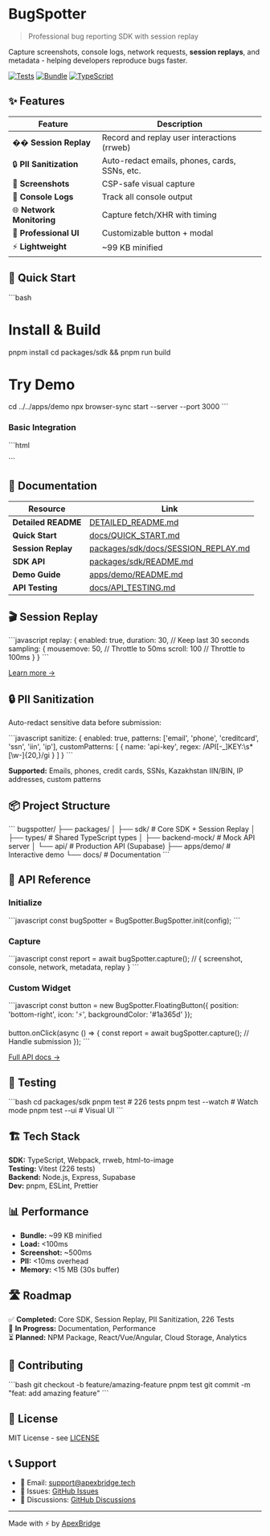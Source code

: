 # BugSpotter

> Professional bug reporting SDK with session replay

Capture screenshots, console logs, network requests, **session replays**, and metadata - helping developers reproduce bugs faster.

[![Tests](https://img.shields.io/badge/tests-226%20passing-brightgreen)]() [![Bundle](https://img.shields.io/badge/bundle-99KB-blue)]() [![TypeScript](https://img.shields.io/badge/TypeScript-100%25-blue)]()

## ✨ Features

| Feature | Description |
|---------|-------------|
| �� **Session Replay** | Record and replay user interactions (rrweb) |
| 🔒 **PII Sanitization** | Auto-redact emails, phones, cards, SSNs, etc. |
| 📸 **Screenshots** | CSP-safe visual capture |
| 📝 **Console Logs** | Track all console output |
| 🌐 **Network Monitoring** | Capture fetch/XHR with timing |
| 🎨 **Professional UI** | Customizable button + modal |
| ⚡ **Lightweight** | ~99 KB minified |

## 🚀 Quick Start

\`\`\`bash
# Install & Build
pnpm install
cd packages/sdk && pnpm run build

# Try Demo
cd ../../apps/demo
npx browser-sync start --server --port 3000
\`\`\`

### Basic Integration

\`\`\`html
<script src="bugspotter.min.js"></script>
<script>
  BugSpotter.BugSpotter.init({
    apiKey: 'your-api-key',
    endpoint: 'https://your-api.com/api/bugs',
    showWidget: true,
    replay: { enabled: true, duration: 30 },
    sanitize: { enabled: true, patterns: ['email', 'phone'] }
  });
</script>
\`\`\`

## 📖 Documentation

| Resource | Link |
|----------|------|
| **Detailed README** | [DETAILED_README.md](./DETAILED_README.md) |
| **Quick Start** | [docs/QUICK_START.md](./docs/QUICK_START.md) |
| **Session Replay** | [packages/sdk/docs/SESSION_REPLAY.md](./packages/sdk/docs/SESSION_REPLAY.md) |
| **SDK API** | [packages/sdk/README.md](./packages/sdk/README.md) |
| **Demo Guide** | [apps/demo/README.md](./apps/demo/README.md) |
| **API Testing** | [docs/API_TESTING.md](./docs/API_TESTING.md) |

## 🎬 Session Replay

\`\`\`javascript
replay: {
  enabled: true,
  duration: 30,  // Keep last 30 seconds
  sampling: {
    mousemove: 50,  // Throttle to 50ms
    scroll: 100     // Throttle to 100ms
  }
}
\`\`\`

[Learn more →](./packages/sdk/docs/SESSION_REPLAY.md)

## 🔒 PII Sanitization

Auto-redact sensitive data before submission:

\`\`\`javascript
sanitize: {
  enabled: true,
  patterns: ['email', 'phone', 'creditcard', 'ssn', 'iin', 'ip'],
  customPatterns: [
    { name: 'api-key', regex: /API[-_]KEY:\s*[\w-]{20,}/gi }
  ]
}
\`\`\`

**Supported:** Emails, phones, credit cards, SSNs, Kazakhstan IIN/BIN, IP addresses, custom patterns

## 📦 Project Structure

\`\`\`
bugspotter/
├── packages/
│   ├── sdk/          # Core SDK + Session Replay
│   ├── types/        # Shared TypeScript types
│   ├── backend-mock/ # Mock API server
│   └── api/          # Production API (Supabase)
├── apps/demo/        # Interactive demo
└── docs/             # Documentation
\`\`\`

## 📖 API Reference

### Initialize

\`\`\`javascript
const bugSpotter = BugSpotter.BugSpotter.init(config);
\`\`\`

### Capture

\`\`\`javascript
const report = await bugSpotter.capture();
// { screenshot, console, network, metadata, replay }
\`\`\`

### Custom Widget

\`\`\`javascript
const button = new BugSpotter.FloatingButton({
  position: 'bottom-right',
  icon: '⚡',
  backgroundColor: '#1a365d'
});

button.onClick(async () => {
  const report = await bugSpotter.capture();
  // Handle submission
});
\`\`\`

[Full API docs →](./packages/sdk/README.md)

## 🧪 Testing

\`\`\`bash
cd packages/sdk
pnpm test           # 226 tests
pnpm test --watch   # Watch mode
pnpm test --ui      # Visual UI
\`\`\`

## 🏗️ Tech Stack

**SDK:** TypeScript, Webpack, rrweb, html-to-image  
**Testing:** Vitest (226 tests)  
**Backend:** Node.js, Express, Supabase  
**Dev:** pnpm, ESLint, Prettier

## 📊 Performance

- **Bundle:** ~99 KB minified
- **Load:** <100ms
- **Screenshot:** ~500ms
- **PII:** <10ms overhead
- **Memory:** <15 MB (30s buffer)

## 🛣️ Roadmap

✅ **Completed:** Core SDK, Session Replay, PII Sanitization, 226 Tests  
🚧 **In Progress:** Documentation, Performance  
⏳ **Planned:** NPM Package, React/Vue/Angular, Cloud Storage, Analytics

## 🤝 Contributing

\`\`\`bash
git checkout -b feature/amazing-feature
pnpm test
git commit -m "feat: add amazing feature"
\`\`\`

## 📄 License

MIT License - see [LICENSE](./LICENSE)

## 📞 Support

- 📧 Email: support@apexbridge.tech
- 🐛 Issues: [GitHub Issues](https://github.com/apexbridge-tech/bugspotter/issues)
- 💬 Discussions: [GitHub Discussions](https://github.com/apexbridge-tech/bugspotter/discussions)

---

Made with ⚡ by [ApexBridge](https://apexbridge.tech)
